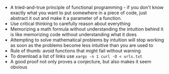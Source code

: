 * A tried-and-true principle of functional programming - if you don't know
	exactly what you want to put somewhere in a piece of code, just abstract it
	out and make it a parameter of a function.
* Use critical thinking to carefully reason about everything
* Memorizing a math formula without understanding the intuition behind it is
	like memorizing code without understanding what it does
* Attempting to solve mathematical problems by intuition will stop working as
  soon as the problems become less intuitive than you are used to
* Rule of thumb: avoid functions that might fail without warning
* To download a list of links use `xargs -n 1 curl -O < urls.txt`
* A good proof not only proves a conjecture, but also makes it seem obvious
